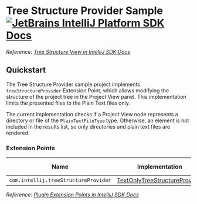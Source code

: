 # Tree Structure Provider Sample [![JetBrains IntelliJ Platform SDK Docs](https://jb.gg/badges/docs.svg)][docs]
*Reference: [Tree Structure View in IntelliJ SDK Docs][docs:tree_structure_view]*

## Quickstart

The Tree Structure Provider sample project implements `treeStructureProvider` Extension Point, which allows modifying the structure of the project tree in the Project View panel.
This implementation limits the presented files to the Plain Text files only.

The current implementation checks if a Project View node represents a directory or file of the `PlainTextFileType` type.
Otherwise, an element is not included in the results list, so only directories and plain text files are rendered.

### Extension Points

| Name                                 | Implementation                                                      | Extension Point Class                              |
| ------------------------------------ | ------------------------------------------------------------------- | -------------------------------------------------- |
| `com.intellij.treeStructureProvider` | [TextOnlyTreeStructureProvider][file:TextOnlyTreeStructureProvider] | [TreeStructureProvider][sdk:TreeStructureProvider] |

*Reference: [Plugin Extension Points in IntelliJ SDK Docs][docs:ep]*


[docs]: https://www.jetbrains.org/intellij/sdk/docs
[docs:tree_structure_view]: https://www.jetbrains.org/intellij/sdk/docs/tutorials/tree_structure_view.html
[docs:ep]: https://www.jetbrains.org/intellij/sdk/docs/basics/plugin_structure/plugin_extensions.html

[file:TextOnlyTreeStructureProvider]: ./src/main/java/org/intellij/sdk/treeStructureProvider/TextOnlyTreeStructureProvider.java

[sdk:TreeStructureProvider]: upsource:///platform/editor-ui-api/src/com/intellij/ide/projectView/TreeStructureProvider.java
